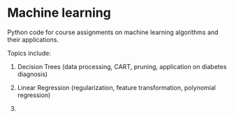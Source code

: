 # Machine learning
 
Python code for course assignments on machine learning algorithms and their applications. 

Topics include:

1. Decision Trees (data processing, CART, pruning, application on diabetes diagnosis)

2. Linear Regression (regularization, feature transformation, polynomial regression)

3. 